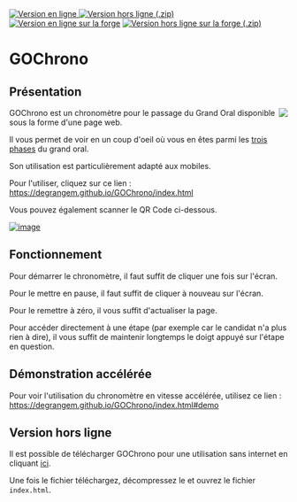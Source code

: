 <a href="https://degrangem.github.io/GOChrono/index.html">
  <img src="https://badgen.net/badge/GoChrono/Version%20en%20ligne/?icon=github" alt="Version en ligne"/>
</a>
<a href="https://github.com/DegrangeM/GOChrono/archive/refs/heads/master.zip">
  <img src="https://badgen.net/badge/GoChrono/Version%20hors%20ligne%20(.zip)/cyan?icon=github" alt="Version hors ligne (.zip)" />
</a>
<br />
<a href="https://degrangem.forge.aeif.fr/GOChrono/">
  <img src="https://badgen.net/badge/GoChrono/Version%20en%20ligne%20sur%20la%20forge/?icon=gitlab" alt="Version en ligne sur la forge" /></a>
<a href="https://forge.aeif.fr/DegrangeM/GOChrono/-/archive/master/GOChrono-master.zip">
  <img src="https://badgen.net/badge/GoChrono/Version%20hors%20ligne%20sur%20la%20forge%20(.zip)/cyan?icon=gitlab" alt="Version hors ligne sur la forge (.zip)" />
</a>


# GOChrono

## Présentation

<img src="https://user-images.githubusercontent.com/53106394/165129622-2260f9eb-1972-4be3-97ae-37e2696dcea1.png" align="right" />

GOChrono est un chronomètre pour le passage du Grand Oral disponible sous la forme d'une page web.

Il vous permet de voir en un coup d'oeil où vous en êtes parmi les [trois phases](https://www.education.gouv.fr/reussir-au-lycee/baccalaureat-comment-se-passe-le-grand-oral-100028) du grand oral.


Son utilisation est particulièrement adapté aux mobiles.

Pour l'utiliser, cliquez sur ce lien : https://degrangem.github.io/GOChrono/index.html

Vous pouvez également scanner le QR Code ci-dessous.

<a href="https://degrangem.github.io/GOChrono/index.html">![image](https://user-images.githubusercontent.com/53106394/165129941-4e6924ad-737a-43d5-94c4-cf977f277202.png)</a>

## Fonctionnement

Pour démarrer le chronomètre, il faut suffit de cliquer une fois sur l'écran.

Pour le mettre en pause, il faut suffit de cliquer à nouveau sur l'écran.

Pour le remettre à zéro, il vous suffit d'actualiser la page.

Pour accéder directement à une étape (par exemple car le candidat n'a plus rien à dire), il vous suffit de maintenir longtemps le doigt appuyé sur l'étape en question.

## Démonstration accélérée

Pour voir l'utilisation du chronomètre en vitesse accélérée, utilisez ce lien : https://degrangem.github.io/GOChrono/index.html#demo

## Version hors ligne

Il est possible de télécharger GOChrono pour une utilisation sans internet en cliquant [ici](https://github.com/DegrangeM/GOChrono/archive/refs/heads/master.zip).

Une fois le fichier téléchargez, décompressez le et ouvrez le fichier `index.html`.
